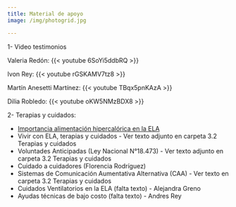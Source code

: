 ```yaml
---
title: Material de apoyo
image: /img/photogrid.jpg

---
```


<p class="f4 b lh-title mb2 primary pt4">1- Video testimonios</p>

Valeria Redón:
{{< youtube 6SoYi5ddbRQ >}}


Ivon Rey:
{{< youtube rGSKAMV7tz8 >}}


Martín Anesetti Martínez:
{{< youtube TBqx5pnKAzA >}}


Dilia Robledo:
{{< youtube oKW5NMzBDX8 >}}


<p class="f4 b lh-title mb2 primary pt4">2- Terapias y cuidados:</p>

- [Importancia alimentación hipercalórica en la ELA][1]
- Vivir con ELA, terapias y cuidados - Ver texto adjunto en carpeta 3.2 Terapias y cuidados
- Voluntades Anticipadas (Ley Nacional N°18.473) - Ver texto adjunto en carpeta 3.2 Terapias y cuidados
- Cuidado a cuidadores (Florencia Rodríguez)
- Sistemas de Comunicación Aumentativa Alternativa (CAA) -  Ver texto en carpeta 3.2 Terapias y cuidados
- Cuidados Ventilatorios en la ELA (falta texto) - Alejandra Greno
- Ayudas técnicas de bajo costo (falta texto) - Andres Rey

[1]: /material-apoyo/material-alimentacion-hiperc/
